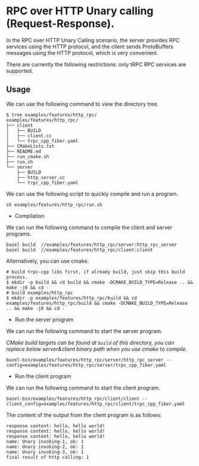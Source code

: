# RPC over HTTP Unary calling (Request-Response).

In the RPC over HTTP Unary Calling scenario, the server provides RPC services using the HTTP protocol, and the
client sends ProtoBuffers messages using the HTTP protocol, which is very convenient.

There are currently the following restrictions: only tRPC RPC services are supported.

## Usage

We can use the following command to view the directory tree.

```shell
$ tree examples/features/http_rpc/
examples/features/http_rpc/
├── client
│   ├── BUILD
│   ├── client.cc
│   └── trpc_cpp_fiber.yaml
├── CMakeLists.txt
├── README.md
├── run_cmake.sh
├── run.sh
└── server
    ├── BUILD
    ├── http_server.cc
    └── trpc_cpp_fiber.yaml
```

We can use the following script to quickly compile and run a program.

```shell
sh examples/features/http_rpc/run.sh
```

* Compilation

We can run the following command to compile the client and server programs.

```shell
bazel build  //examples/features/http_rpc/server:http_rpc_server
bazel build  //examples/features/http_rpc/client:client
```

Alternatively, you can use cmake.
```shell
# build trpc-cpp libs first, if already build, just skip this build process.
$ mkdir -p build && cd build && cmake -DCMAKE_BUILD_TYPE=Release .. && make -j8 && cd -
# build examples/http_rpc
$ mkdir -p examples/features/http_rpc/build && cd examples/features/http_rpc/build && cmake -DCMAKE_BUILD_TYPE=Release .. && make -j8 && cd -
```

* Run the server program

We can run the following command to start the server program.

*CMake build targets can be found at `build` of this directory, you can replace below server&client binary path when you use cmake to compile.*

```shell
bazel-bin/examples/features/http_rpc/server/http_rpc_server --config=examples/features/http_rpc/server/trpc_cpp_fiber.yaml 
```

* Run the client program

We can run the following command to start the client program.

```shell
bazel-bin/examples/features/http_rpc/client/client --client_config=examples/features/http_rpc/client/trpc_cpp_fiber.yaml
```

The content of the output from the client program is as follows:

``` text
response content: hello, hello world!
response content: hello, hello world!
response content: hello, hello world!
name: Unary invoking-1, ok: 1
name: Unary invoking-2, ok: 1
name: Unary invoking-3, ok: 1
final result of http calling: 1
```
